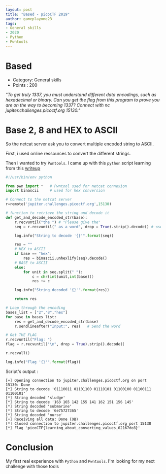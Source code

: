 ```yaml
---
layout: post
title: "Based - picoCTF 2019"
author: gameplayone23
tags:
- General skills
- 2020
- Python
- Pwntools
---
```


# Based

- Category: General skills
- Points : 200

*"To get truly 1337, you must understand different data encodings, such as hexadecimal or binary. Can you get the flag from this program to prove you are on the way to becoming 1337? Connect with nc jupiter.challenges.picoctf.org 15130."*

# Base 2, 8 and HEX to ASCII

So the netcat server ask you to convert multiple encoded string to ASCII.

First, i used online ressources to convert the different strings.

Then i wanted to try `Pwntools`. I came up with this `python` script learning from this [writeup](https://github.com/Dvd848/CTFs/blob/master/2019_picoCTF/Based.md)

```python
#!/usr/bin/env python

from pwn import *   # Pwntool used for netcat connexion
import binascii     # used for hex conversion  

# Connect to the netcat server
r=remote('jupiter.challenges.picoctf.org',15130)

# function to retrieve the string and decode it
def get_and_decode_encoded_str(base):
    r.recvuntil("the ") # "Please give the"
    seq = r.recvuntil(" as a word", drop = True).strip().decode() # <sequence> without "Please give the " and "as a word"

    log.info("String to decode '{}'".format(seq))

    res = ""
    # HEX to ASCII
    if base == "hex":
        res = binascii.unhexlify(seq).decode()
    # BASE to ASCII
    else:
        for unit in seq.split(" "):
            c = chr(int(unit,int(base)))
            res += c

    log.info("String decoded '{}'".format(res))

    return res

# Loop through the encoding
bases_list = ["2","8","hex"] 
for base in bases_list: 
    res = get_and_decode_encoded_str(base)
    r.sendlineafter("Input:", res)   # Send the word

# Get THE FLAG
r.recvuntil("Flag: ")
flag = r.recvuntil("\n", drop = True).strip().decode()

r.recvall()

log.info("Flag '{}'".format(flag))
```

Script's output :

```
[+] Opening connection to jupiter.challenges.picoctf.org on port 15130: Done
[*] String to decode '01110011 01101100 01110101 01100100 01100111 01100101'
[*] String decoded 'sludge'
[*] String to decode '163 165 142 155 141 162 151 156 145'
[*] String decoded 'submarine'
[*] String to decode '6e75727365'
[*] String decoded 'nurse'
[+] Receiving all data: Done (0B)
[*] Closed connection to jupiter.challenges.picoctf.org port 15130
[*] Flag 'picoCTF{learning_about_converting_values_02167de8}'
```

# Conclusion
My first real experience with `Python` and `Pwntools`. I'm looking for my next challenge with those tools
